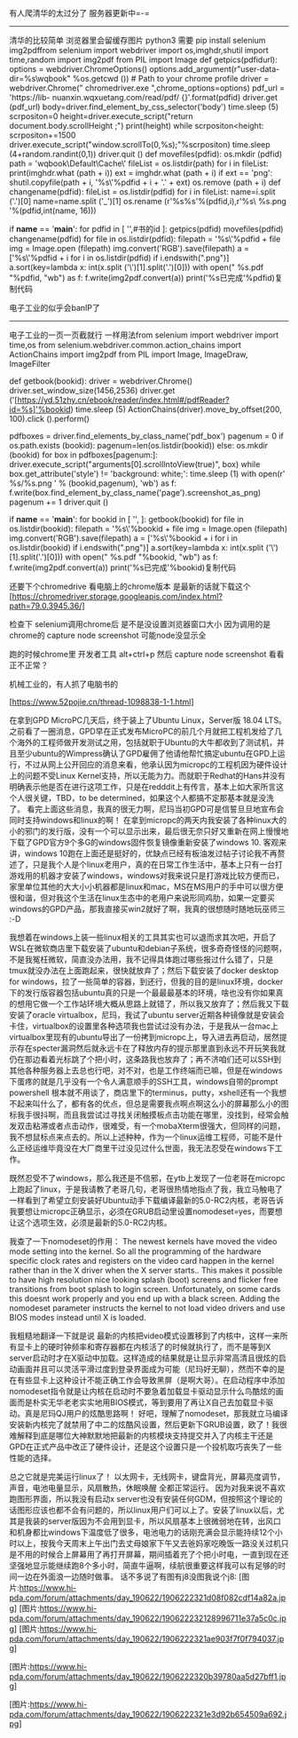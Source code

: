 

有人爬清华的太过分了 服务器更新中=-=


---------------------
清华的比较简单 浏览器里会留缓存图片 python3 需要 pip install selenium img2pdffrom selenium import webdriver
import os,imghdr,shutil
import time,random
import img2pdf
from PIL import Image
def getpics(pdfidurl):
options = webdriver.ChromeOptions()
options.add_argument(r"user-data-dir=%s\wqbook" %os.getcwd ()) # Path to your chrome profile
driver = webdriver.Chrome(" chromedriver.exe ",chrome_options=options)
pdf_url = 'https://lib- nuanxin.wqxuetang.com/read/pdf/ {}'.format(pdfid)
driver.get (pdf_url)
body=driver.find_element_by_css_selector('body')
time.sleep (5)
scrpositon=0
height=driver.execute_script("return document.body.scrollHeight ;")
print(height)
while scrpositon<height:
scrpositon+=1500
driver.execute_script("window.scrollTo(0,%s);"%scrpositon)
time.sleep (4+random.randint(0,1))
driver.quit ()
def movefiles(pdfid):
os.mkdir (pdfid)
path = 'wqbook\Default\Cache\\'
fileList = os.listdir(path)
for i in fileList:
print(imghdr.what (path + i))
ext = imghdr.what (path + i)
if ext == 'png':
shutil.copyfile(path + i, '%s\\'%pdfid + i + '.' + ext)
os.remove (path + i)
def changename(pdfid):
fileList = os.listdir(pdfid)
for i in fileList:
name=i.split ('.')[0]
name=name.split ('_')[1]
os.rename (r'%s\%s'%(pdfid,i),r'%s\ %s.png '%(pdfid,int(name, 16)))

if __name__ == '__main__':
for pdfid in [
'',#书的id
]:
getpics(pdfid)
movefiles(pdfid)
changename(pdfid)
for file in os.listdir(pdfid):
filepath = '%s\\'%pdfid + file
img = Image.open (filepath)
img.convert('RGB').save(filepath)
a = ['%s\\'%pdfid + i for i in os.listdir(pdfid) if i.endswith(".png")]
a.sort(key=lambda x: int(x.split ('\\')[1].split('.')[0]))
with open(" %s.pdf "%pdfid, "wb") as f:
f.write(img2pdf.convert(a))
print('%s已完成'%pdfid)复制代码




电子工业的似乎会banIP了

--------------------------

电子工业的一页一页截就行 一样用法from selenium import webdriver
import time,os
from selenium.webdriver.common.action_chains import ActionChains
import img2pdf
from PIL import Image, ImageDraw, ImageFilter

def getbook(bookid):
driver = webdriver.Chrome()
driver.set_window_size(1456,2536)
driver.get ('[https://yd.51zhy.cn/ebook/reader/index.html#/pdfReader?id=%s]'%bookid)
time.sleep (5)
ActionChains(driver).move_by_offset(200, 100).click ().perform()

pdfboxes = driver.find_elements_by_class_name('pdf_box')
pagenum = 0
if os.path.exists (bookid):
pagenum=len(os.listdir(bookid))
else:
os.mkdir (bookid)
for box in pdfboxes[pagenum:]:
driver.execute_script("arguments[0].scrollIntoView(true)", box)
while box.get_attribute('style') != 'background: white;': time.sleep (1)
with open(r' %s/%s.png ' % (bookid,pagenum), 'wb') as f:
f.write(box.find_element_by_class_name('page').screenshot_as_png)
pagenum += 1
driver.quit ()

if __name__ == '__main__':
for bookid in [
'',
]:
getbook(bookid)
for file in os.listdir(bookid):
filepath = '%s\\'%bookid + file
img = Image.open (filepath)
img.convert('RGB').save(filepath)
a = ['%s\\'%bookid + i for i in os.listdir(bookid) if i.endswith(".png")]
a.sort(key=lambda x: int(x.split ('\\')[1].split('.')[0]))
with open(" %s.pdf "%bookid, "wb") as f:
f.write(img2pdf.convert(a))
print('%s已完成'%bookid)复制代码



还要下个chromedrive 看电脑上的chrome版本 是最新的话就下载这个
[https://chromedriver.storage.googleapis.com/index.html?path=79.0.3945.36/]

检查下 selenium调用chrome后 是不是没设置浏览器窗口大小
因为调用的是chrome的 capture node screenshot 可能node没显示全

跑的时候chrome里 开发者工具 alt+ctrl+p 然后 capture node screenshot 看看正不正常？



机械工业的，有人抓了电脑书的

[https://www.52pojie.cn/thread-1098838-1-1.html]


在拿到GPD MicroPC几天后，终于装上了Ubuntu Linux，Server版 18.04 LTS。之前看了一圈消息，GPD早在正式发布MicroPC的前几个月就把工程机发给了几个海外的工程师做开发测试之用，包括就职于Ubuntu的大牛都收到了测试机，并且至少ubuntu的Wimpress确认了GPD雇佣了他请他帮忙搞定ubuntu在GPD上运行，不过从网上公开回应的消息来看，他承认因为micropc的工程机因为硬件设计上的问题不受Linux Kernel支持，所以无能为力。而就职于Redhat的Hans并没有明确表示他是否在进行这项工作，只是在redddit上有传言，基本上如大家所言这个人很关键，TBD，to be determined，如果这个人都搞不定那基本就是没洗了。
看完上面这些消息，我真的很无力啊，尼玛当初GPD可是信誓旦旦地宣布会同时支持windows和linux的啊！
在拿到micropc的两天内我安装了各种linux大的小的邪门的发行版，没有一个可以显示出来，最后很无奈只好又重新在网上慢慢地下载了GPD官方9个多G的windows固件恢复镜像重新安装了windows 10.
客观来讲，windows 10跑在上面还是挺好的，优缺点已经有板油发过帖子讨论我不再赘述了，只是我个人是个linux老用户，真的在日常工作生活中，基本上只有一台打游戏用的机器才安装了windows，windows对我来说只是打游戏比较方便而已，家里单位其他的大大小小机器都是linux和mac，MS在MS用户的手中可以很方便很和谐，但对我这个生活在linux生态中的老用户来说形同鸡肋，如果一定要买windows的GPD产品，那我直接买win2就好了啊，我真的很想随时随地玩巫师三 :-D

我想着在windows上装一些linux相关的工具其实也可以退而求其次吧，开启了WSL在微软商店里下载安装了ubuntu和debian子系统，很多奇奇怪怪的问题啊，不是我冤枉微软，简直没办法用，我不记得具体跑过哪些报过什么错了，只是tmux就没办法在上面跑起来，很快就放弃了；然后下载安装了docker desktop for windows，拉了一些简单的容器，到还行，但我的目的是linux环境，docker下的发行版容器包括ubuntu真的只是一个最最最基本的环境，啥也没有你如果真的想用它做一个工作站环境大概从思路上就错了，所以我又放弃了；然后我又下载安装了oracle virtualbox，尼玛，我试了ubuntu server近期各种镜像就是安装会卡住，virtualbox的设置里各种选项我也尝试过没有办法，于是我从一台mac上virtualbox里现有的ubuntu导出了一份拷到micropc上，导入进去再启动，居然提示存在specter漏洞然后就永远卡在了释放内存的提示那里直到永远不开玩笑我就仍在那边看着光标跳了个把小时，这条路我也放弃了；再不济咱们还可以SSH到其他各种服务器上去总也行吧，对不对，也是工作终端而已嘛，但是在windows下蛋疼的就是几乎没有一个令人满意顺手的SSH工具，windows自带的prompt powershell 根本就不用谈了，商店里下的terminus，putty，xshell还有一个我想不起来叫什么了，都有各的优点，但总是需要我点啊点啊这么小的屏幕那么小的图标我手很抖啊，而且我尝试过寻找关闭触摸板点击功能在哪里，没找到，经常会触发双击粘滞或者点击动作，很难受，有一个mobaXterm很强大，但同样的问题，我不想鼠标点来点去的。所以上述种种，作为一个linux运维工程师，可能不是什么正经运维毕竟没在大厂商里干过没见过什么世面，我无法忍受在windows下工作。

既然忍受不了windows，那么我还是不信邪，在ytb上发现了一位老哥在micropc上跑起了linux，于是我请教了老哥几句，老哥很热情地指点了我，我立马触电了一样看到了希望立刻安装好Ubuntu动手下载编译最新的5.0-RC2内核，老哥告诉我要想让micropc正确显示，必须在GRUB启动里设置nomodeset=yes，而要想让这个选项生效，必须是最新的5.0-RC2内核。

我查了一下nomodeset的作用：
The newest kernels have moved the video mode setting into the kernel. So all the programming of the hardware specific clock rates and registers on the video card happen in the kernel rather than in the X driver when the X server starts.. This makes it possible to have high resolution nice looking splash (boot) screens and flicker free transitions from boot splash to login screen. Unfortunately, on some cards this doesnt work properly and you end up with a black screen. Adding the nomodeset parameter instructs the kernel to not load video drivers and use BIOS modes instead until X is loaded.

我粗糙地翻译一下就是说 最新的内核把video模式设置移到了内核中，这样一来所有显卡上的硬时钟频率和寄存器都在内核活了的时候就执行了，而不是等到X server启动时才在X驱动中加载。这样造成的结果就是让显示非常高清且很炫的启动画面并且可以灵活平滑过度到登录界面成为可能（尼玛好无聊），然而不幸的是在有些显卡上这种设计不能正确工作会导致黑屏（是啊大哥）。在启动程序中添加nomodeset指令就是让内核在启动时不要急着加载显卡驱动显示什么鸟酷炫的画面而是朴实无华老老实实地用BIOS模式，等到要用了再让X自己去加载显卡驱动。真是尼玛QJ用户的炫酷思路啊！
好吧，理解了nomodeset，那我就立马编译安装新内核完了就禁用了中二的炫酷风设置，然后更新下GRUB设置，欧了！我很难解释到底是哪位大神默默地把最新的内核模块支持提交并入了内核主干还是GPD在正式产品中改正了硬件设计，还是这个设置只是一个投机取巧丧失了一些性能的选择。

总之它就是完美运行linux了！
以太网卡，无线网卡，键盘背光，屏幕亮度调节，声音，电池电量显示，风扇散热，休眠唤醒 全都正常运行。
因为对我来说不喜欢跑图形界面，所以我没有启动x server也没有安装任何GDM，但按照这个理论的话图形应该也都不会有问题的，所以linux用户们可以上了。安装了linux以后，尤其是我装的server版因为不会用到显卡，所以风扇基本上很微弱地在转，出风口和机身都比windows下温度低了很多，电池电力的话刚充满会显示能持续12个小时以上，按我今天周末上午出门去丈母娘家下午又去爸妈家吃晚饭一路没关过机只是不用的时候合上屏幕用了再打开屏幕，期间插着充了个把小时电，一直到现在还坚强地显示能继续跑8个多小时，简直牛逼啊，续航很重要这样我可以有足够的时间一边在外面浪一边随时做事。
话不多说了有图有j8没图我说个j8:
[图片:https://www.hi-pda.com/forum/attachments/day_190622/1906222321d08f082cdf14a82a.jpg]
[图片:https://www.hi-pda.com/forum/attachments/day_190622/190622232128996711e37a5c0c.jpg]
[图片:https://www.hi-pda.com/forum/attachments/day_190622/1906222321ae903f7f0f794037.jpg]

[图片:https://www.hi-pda.com/forum/attachments/day_190622/1906222320b39780aa5d27bff1.jpg]

[图片:https://www.hi-pda.com/forum/attachments/day_190622/1906222321e3d92b654509a692.jpg]


